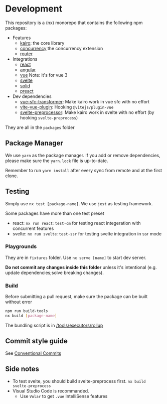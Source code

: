 # Development

This repository is a (nx) monorepo that contains the following npm packages:

* Features
    * [kairo](packages/kairo): the core library
    * [concurrency](packages/concurrency) the concurrency extension
    * [router](packages/router) 
* Integrations
    * [react](packages/react)
    * [angular](packages/angular)
    * [vue](packags/vue) Note: it's for vue 3
    * [svelte](packages/svelte)
    * [solid](packages/solid)
    * [preact](packages/preact)
* Dev dependencies
    * [vue-sfc-transformer](packages/vue-sfc-transformer): Make kairo work in vue sfc with no effort
    * [vite-vue-plugin](packages/vite-plugin-vue): Hooking `@vitejs/plugin-vue`
    * [svelte-preprocessor](packages/svelte-preprocess): Make kairo work in svelte with no effort (by hooking `svelte-preprocess`)

They are all in the `packages` folder

## Package Manager

We use `yarn` as the package manager. If you add or remove dependencies, please make sure the `yarn.lock` file is up-to-date.

Remember to run `yarn install` after every sync from remote and at the first clone.

## Testing

Simply use `nx test [package-name]`. We use `jest` as testing framework.

Some packages have more than one test preset
* react: `nx run react:test-cm` for testing react integeration with concurrent features
* svelte: `nx run svelte:test-ssr` for testing svelte integration in ssr mode

### Playgrounds

They are in `fixtures` folder. Use `nx serve [name]` to start dev server.

__Do not commit any changes inside this folder__ unless it's intentional (e.g. update dependencies;solve breaking changes).

### Build

Before submitting a pull request, make sure the package can be built without error
```sh
npm run build-tools
nx build [package-name]
```

The bundling script is in [/tools/executors/rollup](/tools/executors/rollup)

## Commit style guide

See [Conventional Commits](https://www.conventionalcommits.org/)

## Side notes

* To test svelte, you should build svelte-preprocess first. `nx build svelte-preprocess`
* Visual Studio Code is recommanded.
    * Use `Volar` to get `.vue` IntelliSense features
